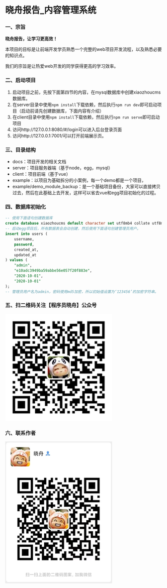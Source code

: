 # 晓舟报告_内容管理系统

### 一、宗旨

**晓舟报告，让学习更高效！**

本项目的目标是让前端开发学员熟悉一个完整的web项目开发流程，以及熟悉必要的知识点。

我们的宗旨是让热爱web开发的同学获得更高的学习效率。

### 二、启动项目

1. 启动项目之前，先按下面第四节的内容，在mysql数据库中创建xiaozhoucms数据库。
2. 在server目录中使用`npm install`下载依赖，然后执行`npm run dev`即可启动项目（启动前请先创建数据库，下面内容有介绍）
3. 在client目录中使用`npm install`下载依赖，然后执行`npm run serve`即可启动项目
4. 访问http://127.0.0.1:8080/#/login可以进入后台登录页面
5. 访问http://127.0.0.1:7001/可以打开前端展示页。

### 三、目录结构

* docs：项目开发的相关文档
* server：项目服务器端（基于node，egg，mysql）
* client：项目前端（基于vue）
* example：以项目为基础拆分的小案例，每一个demo都是一个项目，
* example/demo_module_backup：是一个基础项目备份，大家可以直接拷贝过去，然后在此基础上去开发，这样可以省去vue和egg项目初始化的过程。


### 四、数据库初始化

``` sql
-- 使用下面语句创建数据库
create database xiaozhoucms default character set utf8mb4 collate utf8mb4_unicode_ci;
-- 启动egg项目后，所有数据表会自动创建，然后使用下面语句创建管理员用户。
insert into users (
    username,
    password,
    created_at,
    updated_at
) values (
    "admin",
    "e10adc3949ba59abbe56e057f20f883e",
    "2020-10-01",
    "2020-10-01"
);
-- 管理员用户名为admin，密码使用md5加密，所以初始值设置为‘123456’的加密字符串。
```

### 五、扫二维码关注【程序员晓舟】公众号

![晓舟报告公众号二维码](mpQrcode.jpg)
### 六、联系作者
![晓舟微信](myQrcode.jpg)

